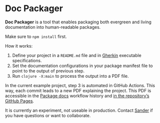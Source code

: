 # Doc Packager

**Doc Packager** is a tool that enables packaging both evergreen and living documentation into human-readable packages.

Make sure to `npm install` first.

How it works:

1. Define your project in a `README.md` file and in [Gherkin](https://cucumber.io/docs/gherkin/reference/) executable specifications.
2. Set the documentation configurations in your package manifest file to point to the output of previous step.
3. Run `clojure -X:main` to process the output into a PDF file.

In the current example project, step 3 is automated in GitHub Actions. This way, each commit leads to a new PDF explaining the project. This PDF is accessible in the [Package docs](https://github.com/sander/doc-packager/actions/workflows/package.yml) workflow history and [in the repository’s GitHub Pages](https://sander.github.io/docpkg/docpkg-main.pdf).

It is currently an experiment, not useable in production. Contact [Sander](https://github.com/sander) if you have questions or want to collaborate.
